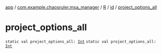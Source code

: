 [app](../../../index.md) / [com.example.chaosruler.msa_manager](../../index.md) / [R](../index.md) / [id](index.md) / [project_options_all](.)

# project_options_all

`static val project_options_all: `[`Int`](https://kotlinlang.org/api/latest/jvm/stdlib/kotlin/-int/index.html)
`static val project_options_all: `[`Int`](https://kotlinlang.org/api/latest/jvm/stdlib/kotlin/-int/index.html)